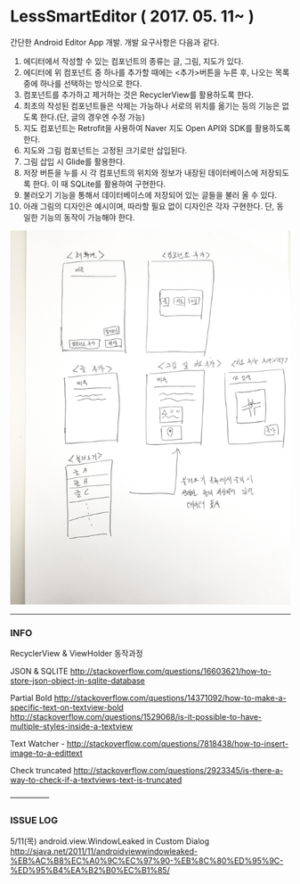 # LessSmartEditor ( 2017. 05. 11~ )

간단한 Android Editor App 개발. 개발 요구사항은 다음과 같다.

1.	에디터에서 작성할 수 있는 컴포넌트의 종류는 글, 그림, 지도가 있다.
2.	에디터에 위 컴포넌트 중 하나를 추가할 때에는 <추가>버튼을 누른 후, 나오는 목록 중에 하나를 선택하는 방식으로 한다.
3.	컴포넌트를 추가하고 제거하는 것은 RecyclerView를 활용하도록 한다.
4.	최초의 작성된 컴포넌트들은 삭제는 가능하나 서로의 위치를 옮기는 등의 기능은 없도록 한다.(단, 글의 경우엔 수정 가능)
5.	지도 컴포넌트는 Retrofit을 사용하여 Naver 지도 Open API와 SDK를 활용하도록 한다.
6.	지도와 그림 컴포넌트는 고정된 크기로만 삽입된다.
7.	그림 삽입 시 Glide를 활용한다.
8.	저장 버튼을 누를 시 각 컴포넌트의 위치와 정보가 내장된 데이터베이스에 저장되도록 한다. 이 때 SQLite를 활용하여 구현한다.
9.	불러오기 기능을 통해서 데이터베이스에 저장되어 있는 글들을 불러 올 수 있다.
10.	아래 그림의 디자인은 예시이며, 따라할 필요 없이 디자인은 각자 구현한다. 단, 동일한 기능의 동작이 가능해야 한다.

<img src="example.png">

-------------

### INFO

RecyclerView & ViewHolder 동작과정

JSON & SQLITE
http://stackoverflow.com/questions/16603621/how-to-store-json-object-in-sqlite-database

Partial Bold
http://stackoverflow.com/questions/14371092/how-to-make-a-specific-text-on-textview-bold
http://stackoverflow.com/questions/1529068/is-it-possible-to-have-multiple-styles-inside-a-textview

Text Watcher -
http://stackoverflow.com/questions/7818438/how-to-insert-image-to-a-edittext

Check truncated
http://stackoverflow.com/questions/2923345/is-there-a-way-to-check-if-a-textviews-text-is-truncated

—————

### ISSUE LOG

5/11(목)
android.view.WindowLeaked in Custom Dialog
http://sjava.net/2011/11/androidviewwindowleaked-%EB%AC%B8%EC%A0%9C%EC%97%90-%EB%8C%80%ED%95%9C-%ED%95%B4%EA%B2%B0%EC%B1%85/
